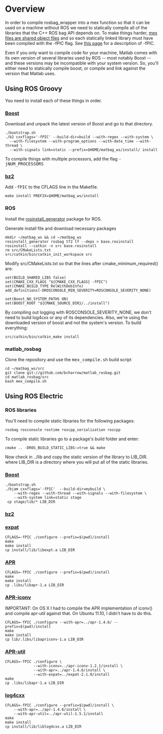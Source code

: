 # Overview

In order to compile rosbag_wrapper into a mex function so that it can be used on a machine without ROS we need to statically compile all of the libraries that the C++ ROS bag API depends on.  To make things harder, [mex files are shared object files](http://www.mathworks.com/help/matlab/matlab_external/troubleshooting-mex-files.html#bsscx2j-1) and so each statically linked library must have been compiled with the -fPIC flag.  See [this page](http://www.gentoo.org/proj/en/base/amd64/howtos/index.xml?part=1&chap=3) for a description of -fPIC.

Even if you only want to compile code for your machine, Matlab comes with its own version of several libraries used by ROS -- most notably Boost -- and these versions may be incompatible with your system version.  So, you'll either need to statically compile boost, or compile and link against the version that Matlab uses.

## Using ROS Groovy
You need to install each of these things in order.

### [Boost](http://www.boost.org/users/download/)
Download and unpack the latest version of Boost and go to that directory.

    ./bootstrap.sh
    ./b2 cxxflags='-fPIC' --build-dir=build --with-regex --with-system \
      --with-filesystem --with-program_options --with-date_time --with-thread \
      --with-signals link=static --prefix=$HOME/matbag_ws/install/ install

To compile things with multiple processors, add the flag <tt>-jNUM_PROCESSORS</tt>

### [bz2](http://www.bzip.org/downloads.html)

Add <tt>-fPIC</tt> to the CFLAGS line in the Makefile.

    make install PREFIX=$HOME/matbag_ws/install

### ROS
Install the [rosinstall_generator](http://wiki.ros.org/rosinstall_generator#Installation) package for ROS.

Generate install file and download necessary packages

    mkdir ~/matbag_ws && cd ~/matbag_ws
    rosinstall_generator rosbag tf2 tf --deps > base.rosinstall
    rosinstall --catkin -n src base.rosinstall
    rm src/CMakeLists.txt
    src/catkin/bin/catkin_init_workspace src

Modify src/CMakeLists.txt so that the lines after cmake_minimum_required() are:

    set(BUILD_SHARED_LIBS false)
    set(CMAKE_CXX_FLAGS "${CMAKE_CXX_FLAGS} -fPIC")
    set(CMAKE_BUILD_TYPE RelWithDebInfo)
    add_definitions(-DROSCONSOLE_MIN_SEVERITY=ROSCONSOLE_SEVERITY_NONE)

    set(Boost_NO_SYSTEM_PATHS ON)
    set(BOOST_ROOT "${CMAKE_SOURCE_DIR}/../install")

By compiling out logging with ROSCONSOLE_SEVERITY_NONE, we don't need to build log4cxx or any of its dependencies.  Also, we're using the downloaded version of boost and not the system's version.  To build everything:

    src/catkin/bin/catkin_make install

### matlab_rosbag
Clone the repository and use the <tt>mex_compile.sh</tt> build script

    cd ~/matbag_ws/src
    git clone git://github.com/bcharrow/matlab_rosbag.git
    cd matlab_rosbag/src
    bash mex_compile.sh


## Using ROS Electric

### ROS libraries

You'll need to compile static libraries for the following packages:

    rosbag rosconsole rostime roscpp_serialization roscpp

To compile static libraries go to a package's build folder and enter:

    cmake .. -DROS_BUILD_STATIC_LIBS:=true && make

Now check in ../lib and copy the static version of the library to LIB_DIR.
where LIB_DIR is a directory where you will put all of the static libraries.

### [Boost](http://www.boost.org/users/download/)

    ./bootstrap.sh
    ./bjam cxxflags='-fPIC'  --build-dir=mybuild \
        --with-regex --with-thread --with-signals --with-filesystem \
        --with-system link=static stage
     cp stage/lib/* LIB_DIR

### [bz2](http://www.bzip.org/downloads.html)

### [expat](http://sourceforge.net/projects/expat/)
    CFLAGS=-fPIC ./configure --prefix=$(pwd)/install
    make
    make install
    cp install/lib/libexpt.a LIB_DIR

### [APR](http://apr.apache.org/download.cgi)
    CFLAGS=-fPIC ./configure --prefix=$(pwd)/install
    make
    make install
    cp .libs/libapr-1.a LIB_DIR

### [APR-iconv](http://apr.apache.org/download.cgi)

IMPORTANT: On OS X I had to compile the APR implementation of iconv() and compile apr-util against that.  On Ubuntu 11.10, I didn't have to do this.


    CFLAGS=-fPIC ./configure --with-apr=../apr-1.4.6/ --prefix=$(pwd)/install
    make
    make install
    cp lib/.libs/libapriconv-1.a LIB_DIR

### [APR-util](http://apr.apache.org/download.cgi)

    CFLAGS=-fPIC ./configure \
                 --with-iconv=../apr-iconv-1.2.1/install \
                 --with-apr=../apr-1.4.6/install \
                 --with-expat=../expat-2.1.0/install
    make
    cp .libs/libapr-1.a LIB_DIR

### [log4cxx](http://logging.apache.org/log4cxx/download.html)

    CFLAGS=-fPIC ./configure --prefix=$(pwd)/install \
        --with-apr=../apr-1.4.6/install \
        --with-apr-util=../apr-util-1.5.1/install
    make
    make install
    cp install/lib/liblog4cxx.a LIB_DIR
